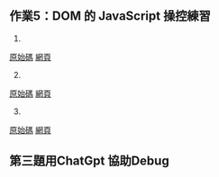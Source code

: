 ## 作業5：DOM 的 JavaScript 操控練習 
1.
[原始碼](https://github.com/linpeic/wp/blob/master/finial/hw5/1.html)
[網頁](https://linpeic.github.io/wp/finial/hw5/1.html)

2.
[原始碼](https://github.com/linpeic/wp/blob/master/finial/hw5/2.html)
[網頁](https://linpeic.github.io/wp/finial/hw5/2.html)

3.
[原始碼](https://github.com/linpeic/wp/blob/master/finial/hw5/3.html)
[網頁](https://linpeic.github.io/wp/finial/hw5/3.html)

## 第三題用ChatGpt 協助Debug